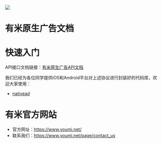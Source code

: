 [![](https://img.shields.io/badge/license-MIT-blue.svg)](LICENSE) 

有米原生广告文档
===========

# 快速入门

API接口文档链接：[有米原生广告API文档](有米原生广告API文档.md)

我们已经为各位同学提供iOS和Android平台对上述协议进行封装好的代码库，欢迎大家使用：

* [nativead](https://github.com/youmi/nativead)

# 有米官方网站

* 官方网址：https://www.youmi.net/
* 联系我们：https://www.youmi.net/page/contact_us



